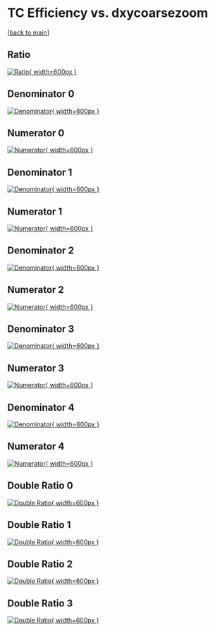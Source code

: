 # TC Efficiency vs. dxycoarsezoom

[[back to main](./)]



## Ratio

[![Ratio](../mtv/var/TC_base_321_0_eff_dxycoarsezoom.png){ width=600px }](../mtv/var/TC_base_321_0_eff_dxycoarsezoom.pdf)

## Denominator 0

[![Denominator](../mtv/den/TC_base_321_0_eff_dxycoarsezoom_den0.png){ width=600px }](../mtv/den/TC_base_321_0_eff_dxycoarsezoom_den0.pdf)

## Numerator 0

[![Numerator](../mtv/num/TC_base_321_0_eff_dxycoarsezoom_num0.png){ width=600px }](../mtv/num/TC_base_321_0_eff_dxycoarsezoom_num0.pdf)

## Denominator 1

[![Denominator](../mtv/den/TC_base_321_0_eff_dxycoarsezoom_den1.png){ width=600px }](../mtv/den/TC_base_321_0_eff_dxycoarsezoom_den1.pdf)

## Numerator 1

[![Numerator](../mtv/num/TC_base_321_0_eff_dxycoarsezoom_num1.png){ width=600px }](../mtv/num/TC_base_321_0_eff_dxycoarsezoom_num1.pdf)

## Denominator 2

[![Denominator](../mtv/den/TC_base_321_0_eff_dxycoarsezoom_den2.png){ width=600px }](../mtv/den/TC_base_321_0_eff_dxycoarsezoom_den2.pdf)

## Numerator 2

[![Numerator](../mtv/num/TC_base_321_0_eff_dxycoarsezoom_num2.png){ width=600px }](../mtv/num/TC_base_321_0_eff_dxycoarsezoom_num2.pdf)

## Denominator 3

[![Denominator](../mtv/den/TC_base_321_0_eff_dxycoarsezoom_den3.png){ width=600px }](../mtv/den/TC_base_321_0_eff_dxycoarsezoom_den3.pdf)

## Numerator 3

[![Numerator](../mtv/num/TC_base_321_0_eff_dxycoarsezoom_num3.png){ width=600px }](../mtv/num/TC_base_321_0_eff_dxycoarsezoom_num3.pdf)

## Denominator 4

[![Denominator](../mtv/den/TC_base_321_0_eff_dxycoarsezoom_den4.png){ width=600px }](../mtv/den/TC_base_321_0_eff_dxycoarsezoom_den4.pdf)

## Numerator 4

[![Numerator](../mtv/num/TC_base_321_0_eff_dxycoarsezoom_num4.png){ width=600px }](../mtv/num/TC_base_321_0_eff_dxycoarsezoom_num4.pdf)

## Double Ratio 0

[![Double Ratio](../mtv/ratio/TC_base_321_0_eff_dxycoarsezoom_ratio0.png){ width=600px }](../mtv/ratio/TC_base_321_0_eff_dxycoarsezoom_ratio0.pdf)

## Double Ratio 1

[![Double Ratio](../mtv/ratio/TC_base_321_0_eff_dxycoarsezoom_ratio1.png){ width=600px }](../mtv/ratio/TC_base_321_0_eff_dxycoarsezoom_ratio1.pdf)

## Double Ratio 2

[![Double Ratio](../mtv/ratio/TC_base_321_0_eff_dxycoarsezoom_ratio2.png){ width=600px }](../mtv/ratio/TC_base_321_0_eff_dxycoarsezoom_ratio2.pdf)

## Double Ratio 3

[![Double Ratio](../mtv/ratio/TC_base_321_0_eff_dxycoarsezoom_ratio3.png){ width=600px }](../mtv/ratio/TC_base_321_0_eff_dxycoarsezoom_ratio3.pdf)

